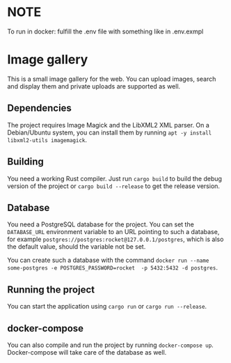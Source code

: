 # NOTE

To run in docker: fulfill the .env file with something like in .env.exmpl

# Image gallery

This is a small image gallery for the web. You can upload images, search and display them and private uploads are supported as well.

## Dependencies

The project requires Image Magick and the LibXML2 XML parser. On a Debian/Ubuntu system, you can install them by running `apt -y install libxml2-utils imagemagick`.

## Building

You need a working Rust compiler. Just run `cargo build` to build the debug version of the project or `cargo build --release` to get the release version.

## Database

You need a PostgreSQL database for the project. You can set the `DATABASE_URL` environment variable to an URL pointing to such a database, for example `postgres://postgres:rocket@127.0.0.1/postgres`, which is also the default value, should the variable not be set.

You can create such a database with the command `docker run --name some-postgres -e POSTGRES_PASSWORD=rocket  -p 5432:5432 -d postgres`.

## Running the project

You can start the application using `cargo run` or `cargo run --release`.

## docker-compose

You can also compile and run the project by running `docker-compose up`. Docker-compose will take care of the database as well.
